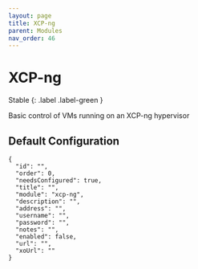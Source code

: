 ```yaml
---
layout: page
title: XCP-ng
parent: Modules
nav_order: 46
---
```


# XCP-ng

Stable
{: .label .label-green }

Basic control of VMs running on an XCP-ng hypervisor

## Default Configuration

```
{
  "id": "",
  "order": 0,
  "needsConfigured": true,
  "title": "",
  "module": "xcp-ng",
  "description": "",
  "address": "",
  "username": "",
  "password": "",
  "notes": "",
  "enabled": false,
  "url": "",
  "xoUrl": ""
}
```
